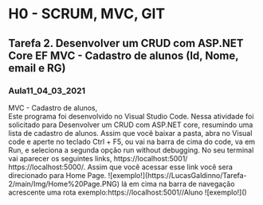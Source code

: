<h1><strong>H0 - SCRUM, MVC, GIT</strong></h1>
<h2>Tarefa 2. Desenvolver um CRUD com ASP.NET Core EF MVC - Cadastro de alunos (Id, Nome, email e RG)</h2>
<h3>Aula11_04_03_2021</h3>
MVC - Cadastro de alunos,<br>
Este programa foi desenvolvido no Visual Studio Code.
Nessa atividade foi solicitado para Desenvolver um CRUD com ASP.NET core, resumindo uma lista de cadastro de alunos.
Assim que você baixar a pasta, abra no Visual code e aperte no teclado Ctrl + F5, ou vai na barra de cima do code, va em
Run, e seleciona a segunda opção run without debugging. No seu terminal vai aparecer os seguintes links, https://localhost:5001/
https://localhost:5000/. Assim que você acessar esse link você sera direcionado para Home Page.
![exemplo!](https://LucasGaldinno/Tarefa-2/main/Img/Home%20Page.PNG)
lá em cima na barra de navegação acrescente uma rota  exemplo:https://localhost:5001//Aluno
![exemplo!]()
